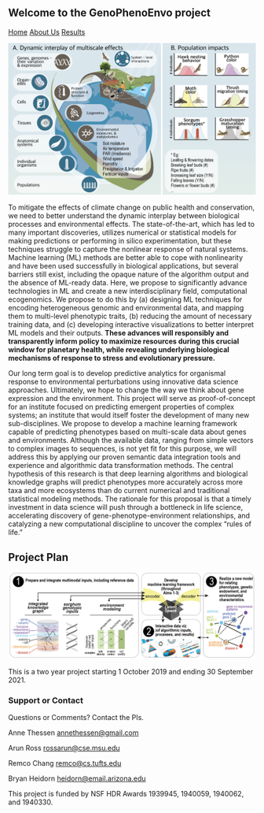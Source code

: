 ## Welcome to the GenoPhenoEnvo project

[Home](https://genophenoenvo.github.io/)  [About Us](https://genophenoenvo.github.io/about) [Results](https://genophenoenvo.github.io/results)

![Image](image13.png)

To mitigate the effects of climate change on public health and conservation, we need to better understand the dynamic interplay between biological processes and environmental effects. The state-of-the-art, which has led to many important discoveries, utilizes numerical or statistical models for making predictions or performing in silico experimentation, but these techniques struggle to capture the nonlinear response of natural systems. Machine learning (ML) methods are better able to cope with nonlinearity and have been used successfully in biological applications, but several barriers still exist, including the opaque nature of the algorithm output and the absence of ML-ready data. Here, we propose to significantly advance technologies in ML and create a new interdisciplinary field, computational ecogenomics. We propose to do this by (a) designing ML techniques for encoding heterogeneous genomic and environmental data, and mapping them to multi-level phenotypic traits, (b) reducing the amount of necessary training data, and (c) developing interactive visualizations to better interpret ML models and their outputs. **These advances will responsibly and transparently inform policy to maximize resources during this crucial window for planetary health, while revealing underlying biological mechanisms of response to stress and evolutionary pressure.**

Our long term goal is to develop predictive analytics for organismal response to environmental perturbations using innovative data science approaches. Ultimately, we hope to change the way we think about gene expression and the environment. This project will serve as proof-of-concept for an institute focused on predicting emergent properties of complex systems; an institute that would itself foster the development of many new sub-disciplines. We propose to develop a machine learning framework capable of predicting phenotypes based on multi-scale data about genes and environments. Although the available data, ranging from simple vectors to complex images to sequences, is not yet fit for this purpose, we will address this by applying our proven semantic data integration tools and experience and algorithmic data transformation methods. The central hypothesis of this research is that deep learning algorithms and biological knowledge graphs will predict phenotypes more accurately across more taxa and more ecosystems than do current numerical and traditional statistical modeling methods. The rationale for this proposal is that a timely investment in data science will push through a bottleneck in life science, accelerating discovery of gene-phenotype-environment relationships, and catalyzing a new computational discipline to uncover the complex “rules of life.” 

## Project Plan

![Image](image9.png)

This is a two year project starting 1 October 2019 and ending 30 September 2021.

### Support or Contact

Questions or Comments? Contact the PIs.

Anne Thessen annethessen@gmail.com

Arun Ross rossarun@cse.msu.edu

Remco Chang remco@cs.tufts.edu

Bryan Heidorn heidorn@email.arizona.edu

This project is funded by NSF HDR Awards 1939945, 1940059, 1940062, and 1940330.

